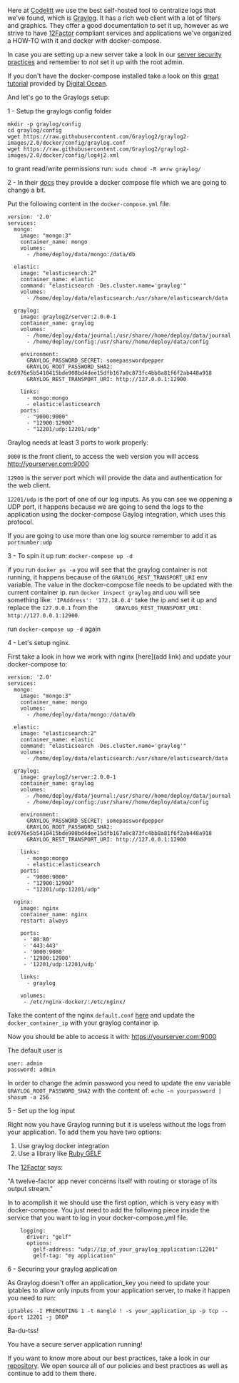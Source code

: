 Here at [Codelitt](http://www.codelitt.com/) we use the best self-hosted tool to centralize logs that we've found, which is  [Graylog](graylog.org). It has a rich web client with a lot of filters and graphics. They offer a good documentation to set it up, however as we strive to have [12Factor](12factor.net) compliant services and applications we've organized a HOW-TO with it and docker with docker-compose.

In case you are setting up a new server take a look in our [server security practices](https://github.com/codelittinc/incubator-resources/blob/master/best_practices/servers.md) and remember to *not* set it up with the root admin.

If you don't have the docker-compose installed take a look on this [great tutorial](https://www.digitalocean.com/community/tutorials/how-to-install-and-use-docker-compose-on-ubuntu-14-04) provided by [Digital Ocean](https://www.digitalocean.com/).

And let's go to the Graylogs setup:

1 - Setup the graylogs config folder
```
mkdir -p graylog/config
cd graylog/config
wget https://raw.githubusercontent.com/Graylog2/graylog2-images/2.0/docker/config/graylog.conf
wget https://raw.githubusercontent.com/Graylog2/graylog2-images/2.0/docker/config/log4j2.xml
```

to grant read/write permissions run: `sudo chmod -R a+rw graylog/`

2 - In their [docs](http://docs.graylog.org/en/2.0/pages/installation/docker.html) they provide a docker compose file which we are going to change a bit.

Put the following content in the `docker-compose.yml` file.
```
version: '2.0'
services:
  mongo:
    image: "mongo:3"
    container_name: mongo
    volumes:
      - /home/deploy/data/mongo:/data/db

  elastic:
    image: "elasticsearch:2"
    container_name: elastic
    command: "elasticsearch -Des.cluster.name='graylog'"
    volumes:
      - /home/deploy/data/elasticsearch:/usr/share/elasticsearch/data

  graylog:
    image: graylog2/server:2.0.0-1
    container_name: graylog
    volumes:
      - /home/deploy/data/journal:/usr/share//home/deploy/data/journal
      - /home/deploy/config:/usr/share//home/deploy/data/config

    environment:
      GRAYLOG_PASSWORD_SECRET: somepasswordpepper
      GRAYLOG_ROOT_PASSWORD_SHA2: 8c6976e5b5410415bde908bd4dee15dfb167a9c873fc4bb8a81f6f2ab448a918
      GRAYLOG_REST_TRANSPORT_URI: http://127.0.0.1:12900

    links:
      - mongo:mongo
      - elastic:elasticsearch
    ports:
      - "9000:9000"
      - "12900:12900"
      - "12201/udp:12201/udp"
```

Graylog needs at least 3 ports to work properly:

`9000` is the front client, to access the web version you will access http://yourserver.com:9000

`12900` is the server port which will provide the data and authentication for the web client.

`12201/udp` is the port of one of our log inputs. As you can see we oppening a UDP port, it happens because we are going to send the logs to the application using the docker-compose Gaylog integration, which uses this protocol.

If you are going to use more than one log source remember to add it as `portnumber:udp`

3 - To spin it up run: `docker-compose up -d`

if you run `docker ps -a` you will see that the graylog container is not running, it happens because of the `GRAYLOG_REST_TRANSPORT_URI` env variable. The value in the docker-compose file needs to be updated with the current container ip.
run `docker inspect graylog` and uou will see something like: `'IPAddress': '172.18.0.4'` take the ip and set it up and replace the `127.0.0.1` from the `     GRAYLOG_REST_TRANSPORT_URI: http://127.0.0.1:12900`.

run `docker-compose up -d` again

4 - Let's setup nginx. 

First take a look in how we work with nginx [here](add link) and update your docker-compose to:
```
version: '2.0'
services:
  mongo:
    image: "mongo:3"
    container_name: mongo
    volumes:
      - /home/deploy/data/mongo:/data/db

  elastic:
    image: "elasticsearch:2"
    container_name: elastic
    command: "elasticsearch -Des.cluster.name='graylog'"
    volumes:
      - /home/deploy/data/elasticsearch:/usr/share/elasticsearch/data

  graylog:
    image: graylog2/server:2.0.0-1
    container_name: graylog
    volumes:
      - /home/deploy/data/journal:/usr/share//home/deploy/data/journal
      - /home/deploy/config:/usr/share//home/deploy/data/config

    environment:
      GRAYLOG_PASSWORD_SECRET: somepasswordpepper
      GRAYLOG_ROOT_PASSWORD_SHA2: 8c6976e5b5410415bde908bd4dee15dfb167a9c873fc4bb8a81f6f2ab448a918
      GRAYLOG_REST_TRANSPORT_URI: http://127.0.0.1:12900

    links:
      - mongo:mongo
      - elastic:elasticsearch
    ports:
      - "9000:9000"
      - "12900:12900"
      - "12201/udp:12201/udp"
      
  nginx:
    image: nginx
    container_name: nginx
    restart: always

    ports:
     - '80:80'
     - '443:443'
     - '9000:9000'
     - '12900:12900'
     - '12201/udp:12201/udp'

    links:
      - graylog

    volumes: 
     - /etc/nginx-docker/:/etc/nginx/
```

Take the content of the nginx `default.conf` [here](https://github.com/kaiomagalhaes/blog/blob/master/en/graylog/default.conf) and update the `docker_container_ip` with your graylog container ip.

Now you should be able to access it with: https://yourserver.com:9000

The default user is 
```
user: admin
password: admin
```

In order to change the admin password you need to update the env variable `GRAYLOG_ROOT_PASSWORD_SHA2` with the content of: `echo -n yourpassword | shasum -a 256`

5 - Set up the log input

Right now you have Graylog running but it is useless without the logs from your application. To add them you have two options:

 1. Use graylog docker integration
 2. Use a library like [Ruby GELF](https://github.com/Graylog2/gelf-rb)
 
The [12Factor](http://12factor.net/logs) says:

"A twelve-factor app never concerns itself with routing or storage of its output stream."

In to acomplish it we should use the first option, which is very easy with docker-compose. You just need to add the following piece inside the service that you want to log in your docker-compose.yml file.

```
    logging:
      driver: "gelf"
      options:
        gelf-address: "udp://ip_of_your_graylog_application:12201"
        gelf-tag: "my application"
```

6 - Securing your graylog application

As Graylog doesn't offer an application_key you need to update your iptables to allow only inputs from your application server, to make it happen you need to run:

`iptables -I PREROUTING 1 -t mangle ! -s your_application_ip -p tcp --dport 12201 -j DROP`


Ba-du-tss!

You have a secure server application running!


If you want to know more about our best practices, take a look in our [repository](https://github.com/codelittinc/incubator-resources). We open source all of our policies and best practices as well as continue to add to them there.
